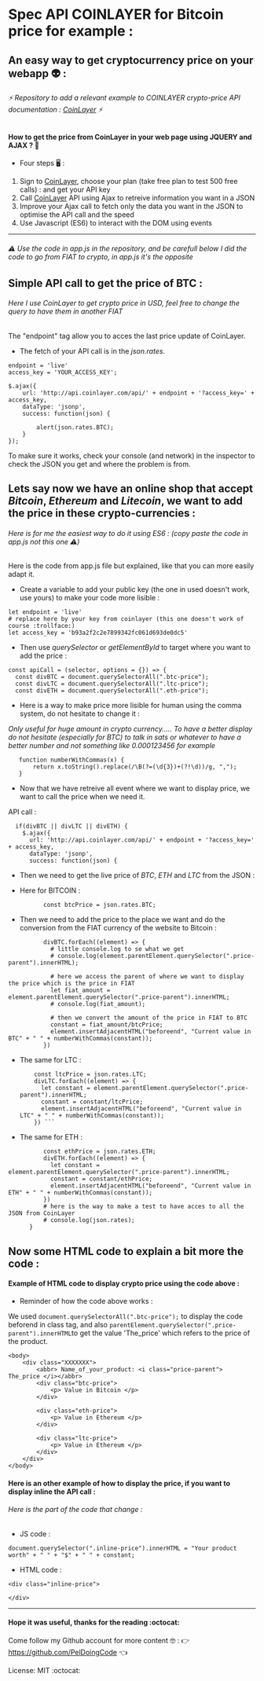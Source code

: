 # Spec API COINLAYER for Bitcoin price for example : 

## An easy way to get cryptocurrency price on your webapp :alien: : 

###### :zap: Repository to add a relevant example to COINLAYER crypto-price API documentation : [CoinLayer](https://coinlayer.com/) :zap:

#### How to get the price from CoinLayer in your web page using **JQUERY** and **AJAX** ? :dragon_face:

* Four steps  :desktop_computer: : 

1. Sign to [CoinLayer](https://coinlayer.com/), choose your plan (take free plan to test 500 free calls) : and get your API key
2. Call [CoinLayer](https://coinlayer.com/) API using Ajax to retreive information you want in a JSON
3. Improve your Ajax call to fetch only the data you want in the JSON to optimise the API call and the speed
4. Use Javascript (ES6) to interact with the DOM using events

----------------------------------------------------------------------------------------------------------------------------
###### :warning: Use the code in app.js in the repository, and be carefull below I did the code to go from FIAT to crypto, in app.js it's the opposite


##  Simple API call to get the price of BTC :  
###### Here I use CoinLayer to get crypto price in USD, feel free to change the query to have them in another FIAT
The "endpoint" tag allow you to acces the last price update of CoinLayer.

* The fetch of your API call is in the _json.rates_.
```
endpoint = 'live'
access_key = 'YOUR_ACCESS_KEY';

$.ajax({
    url: 'http://api.coinlayer.com/api/' + endpoint + '?access_key=' + access_key,   
    dataType: 'jsonp',
    success: function(json) {

        alert(json.rates.BTC);  
    }
});
```

To make sure it works, check your console (and network) in the inspector to check the JSON you get and where the problem is from.


##  Lets say now we have an online shop that accept _Bitcoin_, _Ethereum_ and _Litecoin_, we want to add the price in these crypto-currencies : 

###### Here is for me the easiest way to do it using ES6 : (copy paste the code in app.js not this one :warning:)

Here is the code from app.js file but explained, like that you can more easily adapt it.

* Create a variable to add your public key (the one in used doesn't work, use yours) to make your code more lisible :
```
let endpoint = 'live'
# replace here by your key from coinlayer (this one doesn't work of course :trollface:) 
let access_key = 'b93a2f2c2e7899342fc061d693de0dc5'
```


* Then use _querySelector_ or _getElementById_ to target where you want to add the price : 

```
const apiCall = (selector, options = {}) => {
  const divBTC = document.querySelectorAll(".btc-price");
  const divLTC = document.querySelectorAll(".ltc-price");
  const divETH = document.querySelectorAll(".eth-price");
```

* Here is a way to make price more lisible for human using the comma system, do not hesitate to change it : 

*Only useful for huge amount in crypto currency.....* <Enter>
 *To have a better display do not hesitate (especially for BTC) to talk in sats or whatever to have a better number and not something like 0.000123456 for example*
    
```
   function numberWithCommas(x) {
       return x.toString().replace(/\B(?=(\d{3})+(?!\d))/g, ",");
   }
```

* Now that we have retreive all event where we want to display price, we want to call the price when we need it.

API call : 
```
  if(divBTC || divLTC || divETH) {
    $.ajax({
      url: 'http://api.coinlayer.com/api/' + endpoint + '?access_key=' + access_key,
      dataType: 'jsonp',
      success: function(json) {
```
* Then we need to get the live price of _BTC_, _ETH_ and _LTC_ from the JSON :

* Here for BITCOIN : 
```
          const btcPrice = json.rates.BTC;
```
* Then we need to add the price to the place we want and do the conversion from the FIAT currency of the website to Bitcoin : 
```
          divBTC.forEach((element) => {
            # little console.log to se what we get 
            # console.log(element.parentElement.querySelector(".price-parent").innerHTML);
            
            # here we access the parent of where we want to display the price which is the price in FIAT
            let fiat_amount = element.parentElement.querySelector(".price-parent").innerHTML;
            # console.log(fiat_amount);
            
            # then we convert the amount of the price in FIAT to BTC
            constant = fiat_amount/btcPrice;
            element.insertAdjacentHTML("beforeend", "Current value in BTC" + " " + numberWithCommas(constant));
          })
```

* The same for LTC :


          const ltcPrice = json.rates.LTC;
          divLTC.forEach((element) => {
            let constant = element.parentElement.querySelector(".price-parent").innerHTML;
            constant = constant/ltcPrice;
            element.insertAdjacentHTML("beforeend", "Current value in LTC" + " " + numberWithCommas(constant));
          }) ```


* The same for ETH :

```
          const ethPrice = json.rates.ETH;
          divETH.forEach((element) => {
            let constant = element.parentElement.querySelector(".price-parent").innerHTML;
            constant = constant/ethPrice;
            element.insertAdjacentHTML("beforeend", "Current value in ETH" + " " + numberWithCommas(constant));
          })
          # here is the way to make a test to have acces to all the JSON from CoinLayer
          # console.log(json.rates);
      }
```

## Now some HTML code to explain a bit more the code : 

#### Example of HTML code to display crypto price using the code above : 

* Reminder of how the code above works : 

We used ```document.querySelectorAll(".btc-price");``` to display the code beforend in class tag, and also ```parentElement.querySelector(".price-parent").innerHTML```to get the value 'The_price' which refers to the price of the product. 

```
<body>
    <div class="XXXXXXX">
        <abbr> Name_of_your_product: <i class="price-parent"> The_price </i></abbr>
        <div class="btc-price">
            <p> Value in Bitcoin </p>
        </div>
        
        <div class="eth-price">
            <p> Value in Ethereum </p>
        </div>
        
        <div class="ltc-price">
            <p> Value in Ethereum </p>
        </div>
    </div>
</body>
```

#### Here is an other example of how to display the price, if you want to display inline the API call : 
 ###### *Here is the part of the code that change :* 

* JS code : 

```
document.querySelector(".inline-price").innerHTML = "Your product worth" + " " + "$" + " " + constant;
```

* HTML code : 

```
<div class="inline-price">

</div>
```

----------------------------------------------------------------------------------------------------------------------------
#### Hope it was useful, thanks for the reading :octocat:	
Come follow my Github account for more content :nerd_face: : :point_right: https://github.com/PelDoingCode :point_left: 

License: MIT :octocat:
